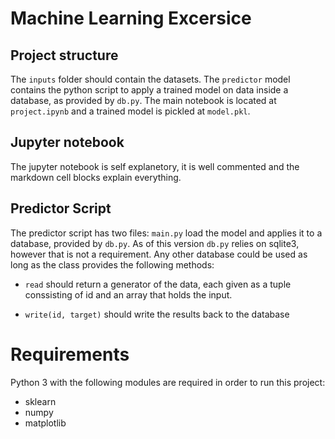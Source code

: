 # Machine Learning Excersice

## Project structure

The `inputs` folder should contain the datasets. The `predictor` model contains the python script to apply a trained model on data inside a database, as provided by `db.py`. The main notebook is located at `project.ipynb` and a trained model is pickled at `model.pkl`.

## Jupyter notebook

The jupyter notebook is self explanetory, it is well commented and the markdown cell blocks explain everything.

## Predictor Script

The predictor script has two files: `main.py` load the model and applies it to a database, provided by `db.py`. As of this version `db.py` relies on sqlite3, however that is not a requirement. Any other database could be used as long as the class provides the following methods:

* `read` should return a generator of the data, each given as a tuple conssisting of id and an array that holds the input.

* `write(id, target)` should write the results back to the database

# Requirements

Python 3 with the following modules are required in order to run this project:

* sklearn
* numpy
* matplotlib

